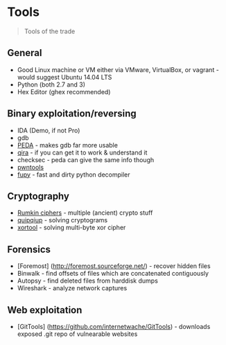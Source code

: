 # Tools

> Tools of the trade

## General

+ Good Linux machine or VM either via VMware, VirtualBox, or vagrant - would suggest Ubuntu 14.04 LTS
+ Python (both 2.7 and 3)
+ Hex Editor (ghex recommended)

## Binary exploitation/reversing

+ IDA (Demo, if not Pro)
+ gdb
+ [PEDA](https://github.com/longld/peda) - makes gdb far more usable
+ [qira](http://qira.me/) - if you can get it to work & understand it
+ checksec - peda can give the same info though
+ [pwntools](https://pwntools.readthedocs.io/en/stable/)
+ [fupy](https://github.com/gdelugre/fupy) - fast and dirty python decompiler

## Cryptography

+ [Rumkin ciphers](http://rumkin.com/tools/cipher/) - multiple (ancient) crypto stuff
+ [quipqiup](http://quipqiup.com/) - solving cryptograms
+ [xortool](https://github.com/hellman/xortool) - solving multi-byte xor cipher

## Forensics
+ [Foremost] (http://foremost.sourceforge.net/) - recover hidden files
+ Binwalk - find offsets of files which are concatenated contiguously
+ Autopsy - find deleted files from harddisk dumps
+ Wireshark - analyze network captures

## Web exploitation
+ [GitTools] (https://github.com/internetwache/GitTools) - downloads exposed .git repo of vulnearable websites

